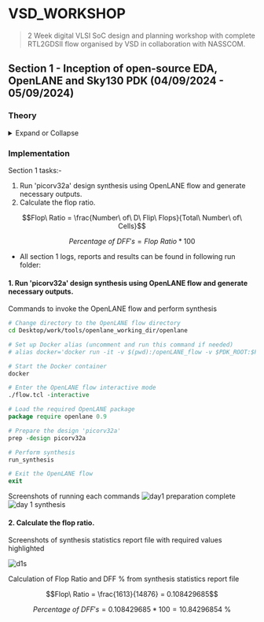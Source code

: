 # VSD_WORKSHOP


> 2 Week digital VLSI SoC design and planning workshop with complete RTL2GDSII flow organised by VSD in collaboration with NASSCOM.
>
## Section 1 - Inception of open-source EDA, OpenLANE and Sky130 PDK (04/09/2024 - 05/09/2024)

### Theory
<details>
  <summary>
Expand or Collapse
  </summary>

#### Components

* In every embedded board we've seen, the only component we think of as the chip is the ***PACKAGE*** of the chip, which is essentially a packet bound over a protective layer. The manufactured chip is typically located in the middle of a package, and connections from the package are fed to the chip using the ***WIRE BOUND*** method, which is just a standard wired connection.

![board pcb](https://github.com/user-attachments/assets/413f639b-0bfa-4a4d-bb38-2ad70941f969)
![image](https://github.com/user-attachments/assets/3a52344a-d24a-4e09-90c2-3dd922c9e7dc)
![image](https://github.com/user-attachments/assets/b361e263-28a1-4f4a-89fe-6d10127648ed)

#### Chip

* Looking inside the chip now, we can see that PADS is responsible for passing all signals from the outside world to the chip and vice versa. The entirety of the chip's digital logic is located in CORE, the region enclosed by the pads. The DIE, or basic integrated electronics assembly, is made up of both the core and the pads.

![image](https://github.com/user-attachments/assets/ababd03f-0356-4b19-bf41-5292dc55b670)

* The location where semiconductor chips are made is known as the "FOUNDRY***. Repeatable digital logic blocks are known as "MACROS***," but "FOUNDRY IP's*** are intellectual properties based on a particular foundry that require a certain level of intelligence to produce.

![image](https://github.com/user-attachments/assets/ada21d92-b055-47f0-8899-ae96fd6cc8d1)



#### ISA (Intruction Set Architecture)

* The C program is compiled into assembly language using the RISC-V ISA, which is a human-readable intermediate step between high-level code and machine language.
* The assembly code is converted into machine language (binary 0s and 1s) that is directly understood by the hardware.
* The RISC-V specification is implemented using RTL (Hardware Description Language like Verilog or VHDL), defining how the processor handles data and executes instructions.
* The RTL design is synthesized into a physical layout using Place and Route (PnR), ultimately generating the GDSII file for chip manufacturing.

![image](https://github.com/user-attachments/assets/267f3a4c-b619-46af-8f1c-8b2db2bbfd82)


* When an application is executed, it goes through the system software, which converts the application program into binary code that hardware understands. The major components of system software include the Operating System (OS), Compiler, and Assembler.
* The Operating System generates small functions or routines in high-level languages such as C, C++, VB, or Java, based on the application’s needs and its interaction with the hardware.
* The compiler takes the high-level language code and converts it into hardware-specific instructions. The syntax of these instructions varies based on the underlying architecture (e.g., x86, ARM, RISC-V).
* The assembler then translates the hardware-specific instructions into machine language (binary code). This binary code is then passed to the hardware, which executes the instructions to perform the required tasks.

![image](https://github.com/user-attachments/assets/2e380647-081c-4873-9602-e95cc56177ec)


* For example, a stopwatch app on a RISC-V core, the OS outputs a small C function, which the compiler converts into RISC-V instructions; the assembler then translates these instructions into binary code that is executed by the hardware on the chip.

![image](https://github.com/user-attachments/assets/6275ecd5-410c-47ea-bd25-3114c87978d9)


* For the above stopwatch the following are the input and output of the compiler and assembler.

![image](https://github.com/user-attachments/assets/3182aa7c-19f0-4246-974e-415057b00a0f)


*In this process, the compiler outputs instructions, and the assembler converts these instructions into binary patterns. The next step involves using RTL (a Hardware Description Language like Verilog or VHDL) to design hardware that understands and implements these instructions. This RTL is then synthesized into a netlist (a representation of logic gates and their connections), which is further processed through physical design implementation to fabricate the chip.

![image](https://github.com/user-attachments/assets/5f87f002-7c00-4eb9-b352-70edd034e3d1)


* There are mainly 3 different parts in this course. They are:
1. RISC-V ISA
2. RTL and synthesis of RISC-V based CPU core - picorv32
3. Physical design implementation of picorv32

![image](https://github.com/user-attachments/assets/a00c78ff-2652-4f32-893e-741b6ef6966c)


#### Open-source Implementation

* To implement open-source ASIC designs, three key enablers are required in open-source form:
1. RTL Designs
2. EDA Tools
3. PDK Data

* Initially, integrated circuit (IC) design and fabrication were tightly coupled and controlled by a few companies, such as TI and Intel.
* Lynn Conway and Carver Mead introduced structured design methodologies in 1979, separating IC design from fabrication. This innovation, based on λ-based design rules, was published in the landmark VLSI book "Introduction to VLSI Systems," initiating VLSI education.
* This methodology led to the rise of Fabless Companies (design-only) and Pure Play Fabs (fabrication-only). The interface between designers and fabs became the Process Design Kit (PDK), which includes essential information like device models, design rules, and standard cell libraries.
* Traditionally, PDKs were distributed under Non-Disclosure Agreements (NDAs), making them inaccessible to the public. However, in June 2020, Google and SkyWater Technology released the first-ever open-source PDK for SkyWater's 130nm process, marking a significant step toward open-source ASIC development.

![image](https://github.com/user-attachments/assets/446f0481-f25e-45c8-8ebb-f7df53bdaeba)



* ASIC design involves a complex flow that integrates various methodologies and EDA tools into a unified software framework to efficiently carry out the entire design and implementation process.

![image](https://github.com/user-attachments/assets/d4dc30a3-e16c-4372-aa80-127fd2102ee1)



#### OpenLANE Open-source ASIC Design Implementation Flow

* The main objective of the ASIC Design Flow is to take the design from the RTL (Register Transfer Level) through various stages of synthesis, verification, and physical design, culminating in the generation of the GDSII file for final chip fabrication.

![image](https://github.com/user-attachments/assets/5555cad2-6edb-4c2d-90f9-bb89deb08513)


* Synthesis is the process of converting RTL (Register Transfer Level) design into circuits made from Standard Cell Libraries (SCL), resulting in a description in HDL known as the Gate-Level Netlist.
* Gate-Level Netlist is functionally equivalent to the RTL.

![image](https://github.com/user-attachments/assets/5b748b1b-0d96-4608-b5c2-3048aada9fd1)



* The fundemental building blocks which are the standard cells have regular layouts.
* Each cell has different views/models which are utilised by different EDA tools like liberty view with electrical models of the cells, HDL behavioral models, SPICE or CDL views of the cells, Layout view which include GDSII view which is the detailed view and LEF view which is the abstract view.

![image](https://github.com/user-attachments/assets/c365e7dd-c8a5-4b8d-b791-2dfdbabb9b60)



* Chip Floor Planning

![image](https://github.com/user-attachments/assets/293d4181-8965-448d-a5f4-80bebdc8e98f)



* Macro Floor Planning

![image](https://github.com/user-attachments/assets/88ddfb8e-49f6-4fe8-84a2-3c763d8d32c3)



* Power Planning typically uses upper metal layers for power distribution since thay are thicker than lower metal layers and so have lower resistance and PP is done to avoid electron migration and IR drops.

![image](https://github.com/user-attachments/assets/551649f8-09e1-471c-960a-64c1bce98266)


* Placement

![image](https://github.com/user-attachments/assets/0e6ddad2-0007-4602-8dd0-8b206cf64bdd)



* Global placement provide approximate locations for all cells based on connectivity but in this stage the cells may be overlapped on each other and in detailed placement the positions obtained from global placements are minimally altered to make it legal (non-overlapping and in site-rows)

![image](https://github.com/user-attachments/assets/fb6ec6f1-f0f4-4cec-aaf3-48305422a7a8)



* Clock Tree Synthesis

![image](https://github.com/user-attachments/assets/4d9315b8-6b0f-4dac-a3dd-9d835f1d1770)



* Clock skew is the time difference in arrival of clock at different components.
* Routing

![image](https://github.com/user-attachments/assets/71b19c91-897b-4322-a1f9-012387ff3664)



* skywater PDK has 6 routing layers in which the lowest layer is called the local interconnect layer which is a Titanium Nitride layer the following 5 layers are all Aluminium layers.

![image](https://github.com/user-attachments/assets/4de699b1-a357-423a-8546-3f23cec613e9)



* Global and Detailed Routing

![image](https://github.com/user-attachments/assets/b89cf2ea-43fe-4db8-8050-1f8313fe5d2d)



* Once done with the routing the final layout can be generated which undergoes various Sign-Off checks.
* Design Rules Checking (DRC) which verifies that the final layout honours all design fabrication rules.
* Layout Vs Schematic (LVS) which verifies that the final layout functionality matches the gate-level netlist that we started with.
* Static Timing Analysis (STA) to verify that the design runs at the designated clock frequency.

![image](https://github.com/user-attachments/assets/09205638-2bdb-450e-9397-f4f0e3e08011)


</details>


### Implementation

Section 1 tasks:- 
1. Run 'picorv32a' design synthesis using OpenLANE flow and generate necessary outputs.
2. Calculate the flop ratio.

```math
Flop\ Ratio = \frac{Number\ of\ D\ Flip\ Flops}{Total\ Number\ of\ Cells}
```
```math
Percentage\ of\ DFF's = Flop\ Ratio * 100
```

* All section 1 logs, reports and results can be found in following run folder:











  



#### 1. Run 'picorv32a' design synthesis using OpenLANE flow and generate necessary outputs.

Commands to invoke the OpenLANE flow and perform synthesis

```bash
# Change directory to the OpenLANE flow directory
cd Desktop/work/tools/openlane_working_dir/openlane

# Set up Docker alias (uncomment and run this command if needed)
# alias docker='docker run -it -v $(pwd):/openLANE_flow -v $PDK_ROOT:$PDK_ROOT -e PDK_ROOT=$PDK_ROOT -u $(id -u $USER):$(id -g $USER) efabless/openlane:v0.21'

# Start the Docker container
docker
```
```tcl
# Enter the OpenLANE flow interactive mode
./flow.tcl -interactive

# Load the required OpenLANE package
package require openlane 0.9

# Prepare the design 'picorv32a'
prep -design picorv32a

# Perform synthesis
run_synthesis

# Exit the OpenLANE flow
exit

```

Screenshots of running each commands
![day1 preparation complete](https://github.com/user-attachments/assets/1e7aac7a-8d80-4bba-9e66-a72410bfaf52)
![day 1 synthesis](https://github.com/user-attachments/assets/b079e940-8e0a-4421-94f3-f5c791d9a4a5)

#### 2. Calculate the flop ratio.

Screenshots of synthesis statistics report file with required values highlighted

![d1s](https://github.com/user-attachments/assets/2197a467-a2ec-4aec-a87b-2759414b1fd6)


Calculation of Flop Ratio and DFF % from synthesis statistics report file

```math
Flop\ Ratio = \frac{1613}{14876} = 0.108429685
```
```math
Percentage\ of\ DFF's = 0.108429685 * 100 = 10.84296854\ \%
```



